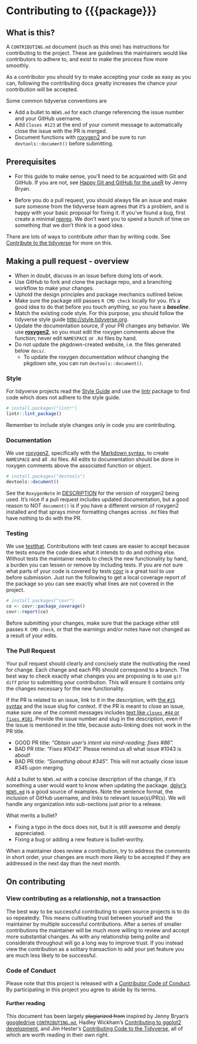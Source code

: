 Contributing to {{{package}}}
================

## What is this?

A `CONTRIBUTING.md` document (such as this one) has instructions for
contributing to the project. These are guidelines the maintainers would
like contributors to adhere to, and exist to make the process flow more
smoothly.

As a contributor you should try to make accepting your code as easy as
you can, following the contributing docs greatly increases the chance
your contribution will be accepted.

Some common tidyverse conventions are

  - Add a bullet to `NEWS.md` for each change referencing the issue
    number and your GitHub username.
  - Add `Closes #123` at the end of your commit message to automatically
    close the issue with the PR is merged.
  - Document functions with
    [roxygen2](https://cran.r-project.org/web/packages/roxygen2/) and be
    sure to run `devtools::document()` before submitting.

## Prerequisites

  - For this guide to make sense, you’ll need to be acquainted with Git
    and GitHub. If you are not, see [Happy Git and GitHub for the
    useR](http://happygitwithr.com/) by Jenny Bryan.

  - Before you do a pull request, you should always file an issue and
    make sure someone from the tidyverse team agrees that it’s a
    problem, and is happy with your basic proposal for fixing it. If
    you’ve found a bug, first create a minimal
    [reprex](https://www.tidyverse.org/help/#reprex). We don’t want you
    to spend a bunch of time on something that we don’t think is a good
    idea.

There are lots of ways to contribute *other* than by writing code. See
[Contribute to the tidyverse](https://www.tidyverse.org/contribute/) for
more on this.

## Making a pull request - overview

  - When in doubt, discuss in an issue before doing lots of work.  
  - Use GitHub to fork and clone the package repo, and a branching
    workflow to make your changes.
  - Uphold the design principles and package mechanics outlined below.  
  - Make sure the package still passes `R CMD check` locally for you.
    It’s a good idea to do that before you touch anything, so you have
    a ***baseline***.
  - Match the existing code style. For this purpose, you should follow
    the tidyverse style guide <http://style.tidyverse.org>.  
  - Update the documentation source, if your PR changes any behavior. We
    use [**roxygen2**](https://cran.r-project.org/package=roxygen2), so
    you must edit the roxygen comments above the function; never edit
    `NAMESPACE` or `.Rd` files by hand.
  - Do not update the pkgdown-created website, i.e. the files generated
    below `docs/`.
      - To update the roxygen documentation *without* changing the
        pkgdown site, you can run `devtools::document()`.

### Style

For tidyverse projects read the [Style
Guide](http://style.tidyverse.org) and use the
[lintr](https://cran.r-project.org/package=lintr) package to find code
which does not adhere to the style guide.

``` r
# install.packages("lintr")
lintr::lint_package()
```

Remember to include style changes only in code you are contributing.

### Documentation

We use [roxygen2](https://cran.r-project.org/package=roxygen2),
specifically with the [Markdown
syntax](https://cran.r-project.org/web/packages/roxygen2/vignettes/markdown.html),
to create `NAMESPACE` and all `.Rd` files. All edits to documentation
should be done in roxygen comments above the associated function or
object.

``` r
# install.packages("devtools")
devtools::document()
```

See the `RoxygenNote` in [DESCRIPTION](DESCRIPTION) for the version of
roxygen2 being used. It’s nice if a pull request includes updated
documentation, but a good reason to NOT `document()` is if you have a
different version of roxygen2 installed and that sprays minor formatting
changes across `.Rd` files that have nothing to do with the PR.

### Testing

We use [testthat](https://cran.r-project.org/package=testthat).
Contributions with test cases are easier to accept because the tests
ensure the code does what it intends to do and nothing else. Without
tests the maintainer needs to check the new functionality by hand, a
burden you can lessen or remove by including tests. If you are not sure
what parts of your code is covered by tests
[covr](https://cran.r-project.org/package=covr) is a great tool to use
before submission. Just run the following to get a local coverage report
of the package so you can see exactly what lines are not covered in the
project.

``` r
# install.packages("covr")
co <- covr::package_coverage()
covr::report(co)
```

Before submitting your changes, make sure that the package either still
passes `R CMD check`, or that the warnings and/or notes have not changed
as a result of your edits.

### The Pull Request

Your pull request should clearly and concisely state the motivating the
need for change. Each change and each PR) should correspond to a branch.
The best way to check exactly what changes you are proposing is to use
`git diff` prior to submitting your contribution. This will ensure it
contains only the changes necessary for the new functionality.

If the PR is related to an issue, link to it in the description, with
[the `#15`
syntax](https://help.github.com/articles/autolinked-references-and-urls/)
and the issue slug for context. If the PR is meant to close an issue,
make sure one of the commit messages includes [text like `closes #44` or
`fixes
#101`](https://help.github.com/articles/closing-issues-using-keywords/).
Provide the issue number and slug in the description, even if the issue
is mentioned in the title, because auto-linking does not work in the PR
title.

  - GOOD PR title: *“Obtain user’s intent via mind-reading; fixes
    \#86”.*  
  - BAD PR title: *“Fixes \#1043”.* Please remind us all what issue
    \#1043 is about\!  
  - BAD PR title: *“Something about \#345”.* This will not actually
    close issue \#345 upon merging.

Add a bullet to `NEWS.md` with a concise description of the change, if
it’s something a user would want to know when updating the package.
[dplyr’s
`NEWS.md`](https://github.com/tidyverse/dplyr/blob/master/NEWS.md) is a
good source of examples. Note the sentence format, the inclusion of
GitHub username, and links to relevant issue(s)/PR(s). We will handle
any organization into sub-sections just prior to a release.

What merits a bullet?

  - Fixing a typo in the docs does not, but it is still awesome and
    deeply appreciated.
  - Fixing a bug or adding a new feature is bullet-worthy.

When a maintainer does review a contribution, try to address the
comments in short order, your changes are much more likely to be
accepted if they are addressed in the next day than the next month.

## On contributing

### View contributing as a relationship, not a transaction

The best way to be successful contributing to open source projects is to
do so repeatedly. This means cultivating trust between yourself and the
maintainer by multiple successful contributions. After a series of
smaller contributions the maintainer will be much more willing to review
and accept more substantial changes. As with any relationship being
polite and considerate throughout will go a long way to improve trust.
If you instead view the contribution as a solitary transaction to add
your pet feature you are much less likely to be successful.

### Code of Conduct

Please note that this project is released with a [Contributor Code of
Conduct](CONDUCT.md). By participating in this project you agree to
abide by its terms.

#### Further reading

This document has been largely ~~plagiarized from~~ inspired by Jenny
Bryan’s [googledrive](http://googledrive.tidyverse.org/)
[`CONTRIBUTING.md`](https://github.com/tidyverse/googledrive/blob/master/CONTRIBUTING.md),
Hadley Wickham’s [Contributing to ggplot2
development](https://github.com/tidyverse/ggplot2/blob/92666ca8dd4cb5f96cbfcd4dcfcf157b599a6048/CONTRIBUTING.md),
and Jim Hester’s [Contributing Code to the
Tidyverse](http://www.jimhester.com/2017/08/08/contributing/), all of
which are worth reading in their own right.
